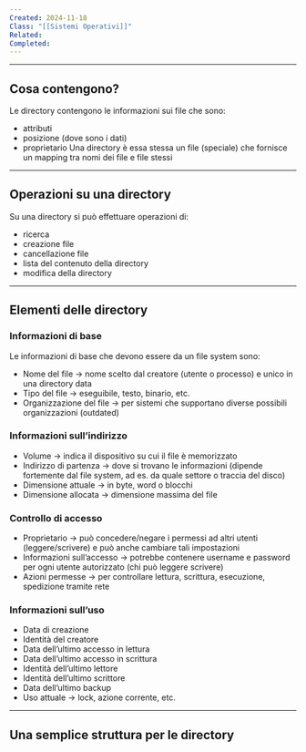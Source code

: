 ```yaml
---
Created: 2024-11-18
Class: "[[Sistemi Operativi]]"
Related: 
Completed:
---
```

---
## Cosa contengono?
Le directory contengono le informazioni sui file che sono:
- attributi
- posizione (dove sono i dati)
- proprietario
Una directory è essa stessa un file (speciale) che fornisce un mapping tra nomi dei file e file stessi

---
## Operazioni su una directory
Su una directory si può effettuare operazioni di:
- ricerca
- creazione file
- cancellazione file
- lista del contenuto della directory
- modifica della directory

---
## Elementi delle directory
### Informazioni di base
Le informazioni di base che devono essere da un file system sono:
- Nome del file → nome scelto dal creatore (utente o processo) e unico in una directory data
- Tipo del file → eseguibile, testo, binario, etc.
- Organizzazione del file → per sistemi che supportano diverse possibili organizzazioni (outdated)
### Informazioni sull’indirizzo
- Volume → indica il dispositivo su cui il file è memorizzato
- Indirizzo di partenza → dove si trovano le informazioni (dipende fortemente dal file system, ad es. da quale settore o traccia del disco)
- Dimensione attuale → in byte, word o blocchi
- Dimensione allocata → dimensione massima del file
### Controllo di accesso
- Proprietario → può concedere/negare i permessi ad altri utenti (leggere/scrivere) e può anche cambiare tali impostazioni
- Informazioni sull’accesso → potrebbe contenere username e password per ogni utente autorizzato (chi può leggere scrivere)
- Azioni permesse → per controllare lettura, scrittura, esecuzione, spedizione tramite rete
### Informazioni sull’uso
- Data di creazione
- Identità del creatore
- Data dell’ultimo accesso in lettura
- Data dell’ultimo accesso in scrittura
- Identità dell’ultimo lettore
- Identità dell’ultimo scrittore
- Data dell’ultimo backup
- Uso attuale → lock, azione corrente, etc.

---
## Una semplice struttura per le directory